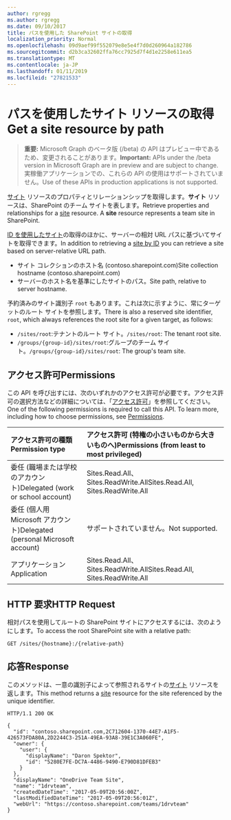 ```yaml
---
author: rgregg
ms.author: rgregg
ms.date: 09/10/2017
title: パスを使用した SharePoint サイトの取得
localization_priority: Normal
ms.openlocfilehash: 09d9aef99f552079e8e5e4f7d0d260964a182786
ms.sourcegitcommit: d2b3ca32602ffa76cc7925d7f4d1e2258e611ea5
ms.translationtype: MT
ms.contentlocale: ja-JP
ms.lasthandoff: 01/11/2019
ms.locfileid: "27821533"
---
```

# <a name="get-a-site-resource-by-path"></a><span data-ttu-id="1451d-102">パスを使用したサイト リソースの取得</span><span class="sxs-lookup"><span data-stu-id="1451d-102">Get a site resource by path</span></span>

> <span data-ttu-id="1451d-103">**重要:** Microsoft Graph のベータ版 (/beta) の API はプレビュー中であるため、変更されることがあります。</span><span class="sxs-lookup"><span data-stu-id="1451d-103">**Important:** APIs under the /beta version in Microsoft Graph are in preview and are subject to change.</span></span> <span data-ttu-id="1451d-104">実稼働アプリケーションでの、これらの API の使用はサポートされていません。</span><span class="sxs-lookup"><span data-stu-id="1451d-104">Use of these APIs in production applications is not supported.</span></span>

<span data-ttu-id="1451d-p102">[サイト][] リソースのプロパティとリレーションシップを取得します。**サイト** リソースは、SharePoint のチーム サイトを表します。</span><span class="sxs-lookup"><span data-stu-id="1451d-p102">Retrieve properties and relationships for a [site][] resource. A **site** resource represents a team site in SharePoint.</span></span>

[サイト]: ../resources/site.md
[site]: ../resources/site.md

<span data-ttu-id="1451d-108">[ID を使用したサイト](site-get.md)の取得のほかに、サーバーの相対 URL パスに基づいてサイトを取得できます。</span><span class="sxs-lookup"><span data-stu-id="1451d-108">In addition to retrieving a [site by ID](site-get.md) you can retrieve a site based on server-relative URL path.</span></span>

* <span data-ttu-id="1451d-109">サイト コレクションのホスト名 (contoso.sharepoint.com)</span><span class="sxs-lookup"><span data-stu-id="1451d-109">Site collection hostname (contoso.sharepoint.com)</span></span>
* <span data-ttu-id="1451d-110">サーバーのホスト名を基準にしたサイトのパス。</span><span class="sxs-lookup"><span data-stu-id="1451d-110">Site path, relative to server hostname.</span></span>

<span data-ttu-id="1451d-111">予約済みのサイト識別子 `root` もあります。これは次に示すように、常にターゲットのルート サイトを参照します。</span><span class="sxs-lookup"><span data-stu-id="1451d-111">There is also a reserved site identifier, `root`, which always references the root site for a given target, as follows:</span></span>

* <span data-ttu-id="1451d-112">`/sites/root`:テナントのルート サイト。</span><span class="sxs-lookup"><span data-stu-id="1451d-112">`/sites/root`: The tenant root site.</span></span>
* <span data-ttu-id="1451d-113">`/groups/{group-id}/sites/root`:グループのチーム サイト。</span><span class="sxs-lookup"><span data-stu-id="1451d-113">`/groups/{group-id}/sites/root`: The group's team site.</span></span>

## <a name="permissions"></a><span data-ttu-id="1451d-114">アクセス許可</span><span class="sxs-lookup"><span data-stu-id="1451d-114">Permissions</span></span>

<span data-ttu-id="1451d-p103">この API を呼び出すには、次のいずれかのアクセス許可が必要です。アクセス許可の選択方法などの詳細については、「[アクセス許可](/graph/permissions-reference)」を参照してください。</span><span class="sxs-lookup"><span data-stu-id="1451d-p103">One of the following permissions is required to call this API. To learn more, including how to choose permissions, see [Permissions](/graph/permissions-reference).</span></span>

|<span data-ttu-id="1451d-117">アクセス許可の種類</span><span class="sxs-lookup"><span data-stu-id="1451d-117">Permission type</span></span>      | <span data-ttu-id="1451d-118">アクセス許可 (特権の小さいものから大きいものへ)</span><span class="sxs-lookup"><span data-stu-id="1451d-118">Permissions (from least to most privileged)</span></span>              |
|:--------------------|:---------------------------------------------------------|
|<span data-ttu-id="1451d-119">委任 (職場または学校のアカウント)</span><span class="sxs-lookup"><span data-stu-id="1451d-119">Delegated (work or school account)</span></span> | <span data-ttu-id="1451d-120">Sites.Read.All、Sites.ReadWrite.All</span><span class="sxs-lookup"><span data-stu-id="1451d-120">Sites.Read.All, Sites.ReadWrite.All</span></span>    |
|<span data-ttu-id="1451d-121">委任 (個人用 Microsoft アカウント)</span><span class="sxs-lookup"><span data-stu-id="1451d-121">Delegated (personal Microsoft account)</span></span> | <span data-ttu-id="1451d-122">サポートされていません。</span><span class="sxs-lookup"><span data-stu-id="1451d-122">Not supported.</span></span>    |
|<span data-ttu-id="1451d-123">アプリケーション</span><span class="sxs-lookup"><span data-stu-id="1451d-123">Application</span></span> | <span data-ttu-id="1451d-124">Sites.Read.All、Sites.ReadWrite.All</span><span class="sxs-lookup"><span data-stu-id="1451d-124">Sites.Read.All, Sites.ReadWrite.All</span></span> |

## <a name="http-request"></a><span data-ttu-id="1451d-125">HTTP 要求</span><span class="sxs-lookup"><span data-stu-id="1451d-125">HTTP Request</span></span>

<span data-ttu-id="1451d-126">相対パスを使用してルートの SharePoint サイトにアクセスするには、次のようにします。</span><span class="sxs-lookup"><span data-stu-id="1451d-126">To access the root SharePoint site with a relative path:</span></span>

<!-- { "blockType": "request", "name": "get-site-by-hostname-and-path", "scopes": "service.sharepoint sites.read.all" } -->

```http
GET /sites/{hostname}:/{relative-path}
```

## <a name="response"></a><span data-ttu-id="1451d-127">応答</span><span class="sxs-lookup"><span data-stu-id="1451d-127">Response</span></span>

<span data-ttu-id="1451d-128">このメソッドは、一意の識別子によって参照されるサイトの[サイト][] リソースを返します。</span><span class="sxs-lookup"><span data-stu-id="1451d-128">This method returns a [site][] resource for the site referenced by the unique identifier.</span></span>

<!-- { "blockType": "response", "truncated": true, "@odata.type": "microsoft.graph.site" } -->

```http
HTTP/1.1 200 OK

{
  "id": "contoso.sharepoint.com,2C712604-1370-44E7-A1F5-426573FDA80A,2D2244C3-251A-49EA-93A8-39E1C3A060FE",
  "owner": {
    "user": { 
      "displayName": "Daron Spektor",
      "id": "5280E7FE-DC7A-4486-9490-E790D81DFEB3"
    }
  },
  "displayName": "OneDrive Team Site",
  "name": "1drvteam",
  "createdDateTime": "2017-05-09T20:56:00Z",
  "lastModifiedDateTime": "2017-05-09T20:56:01Z",
  "webUrl": "https://contoso.sharepoint.com/teams/1drvteam"
}
```

<!-- {
  "type": "#page.annotation",
  "description": "",
  "keywords": "",
  "section": "documentation",
  "tocPath": "Sites/Get by path"
} -->
